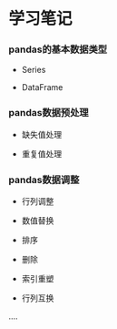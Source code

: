 # 学习笔记

### pandas的基本数据类型

* Series

* DataFrame

### pandas数据预处理

* 缺失值处理

* 重复值处理

### pandas数据调整

* 行列调整

* 数值替换

* 排序

* 删除

* 索引重塑

* 行列互换

....
